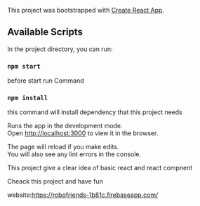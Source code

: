 This project was bootstrapped with [Create React App](https://github.com/facebook/create-react-app).

## Available Scripts

In the project directory, you can run:

### `npm start`

before start run Command

### `npm install`
this command will install dependency that this project needs

Runs the app in the development mode.<br>
Open [http://localhost:3000](http://localhost:3000) to view it in the browser.

The page will reload if you make edits.<br>
You will also see any lint errors in the console.


This project give a clear idea of basic react and react compnent

Cheack this project and have fun


website:https://robofriends-1b81c.firebaseapp.com/

